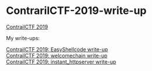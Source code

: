 # ContrarilCTF-2019-write-up

[ContrailCTF 2019](http://3percent.blue/)

My write-ups:  

[ContrailCTF 2019: EasyShellcode write-up](https://ypl.coffee/easyshellcode/)  
[ContrailCTF 2019: welcomechain write-up](https://ypl.coffee/welcomechain/)  
[ContrailCTF 2019: instant_httpserver write-up](https://ypl.coffee/instant-httpserver/)
